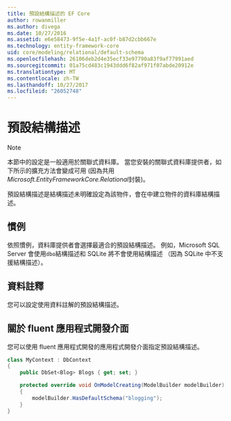 ```yaml
---
title: 預設結構描述的 EF Core
author: rowanmiller
ms.author: divega
ms.date: 10/27/2016
ms.assetid: e6e58473-9f5e-4a1f-ac0f-b87d2cbb667e
ms.technology: entity-framework-core
uid: core/modeling/relational/default-schema
ms.openlocfilehash: 26106deb2d4e35ecf33e97790a83f9af77991aed
ms.sourcegitcommit: 01a75cd483c1943ddd6f82af971f07abde20912e
ms.translationtype: MT
ms.contentlocale: zh-TW
ms.lasthandoff: 10/27/2017
ms.locfileid: "26052748"
---
```

# <a name="default-schema"></a>預設結構描述

> [!NOTE]  
> 本節中的設定是一般適用於關聯式資料庫。 當您安裝的關聯式資料庫提供者，如下所示的擴充方法會變成可用 (因為共用*Microsoft.EntityFrameworkCore.Relational*封裝)。

預設結構描述是結構描述未明確設定為該物件，會在中建立物件的資料庫結構描述。

## <a name="conventions"></a>慣例

依照慣例，資料庫提供者會選擇最適合的預設結構描述。 例如，Microsoft SQL Server 會使用`dbo`結構描述和 SQLite 將不會使用結構描述 （因為 SQLite 中不支援結構描述）。

## <a name="data-annotations"></a>資料註釋

您可以設定使用資料註解的預設結構描述。

## <a name="fluent-api"></a>關於 fluent 應用程式開發介面

您可以使用 fluent 應用程式開發的應用程式開發介面指定預設結構描述。

<!-- [!code-csharp[Main](samples/core/relational/Modeling/FluentAPI/Samples/Relational/DefaultSchema.cs?highlight=7)] -->
``` csharp
class MyContext : DbContext
{
    public DbSet<Blog> Blogs { get; set; }

    protected override void OnModelCreating(ModelBuilder modelBuilder)
    {
        modelBuilder.HasDefaultSchema("blogging");
    }
}
```
